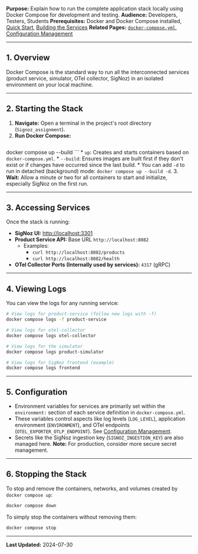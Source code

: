**Purpose:** Explain how to run the complete application stack locally using Docker Compose for development and testing.
**Audience:** Developers, Testers, Students
**Prerequisites:** Docker and Docker Compose installed, [Quick Start](../Quick%20Start.md), [Building the Services](./Building%20the%20Services.md)
**Related Pages:** [`docker-compose.yml`](../../docker-compose.yml), [Configuration Management](./Configuration%20Management.md)

---

## 1. Overview

Docker Compose is the standard way to run all the interconnected services (product service, simulator, OTel collector, SigNoz) in an isolated environment on your local machine.

---

## 2. Starting the Stack

1.  **Navigate:** Open a terminal in the project's root directory (`Signoz_assignment`).
2.  **Run Docker Compose:**
    ```bash
docker compose up --build
    ```
    *   `up`: Creates and starts containers based on `docker-compose.yml`.
    *   `--build`: Ensures images are built first if they don't exist or if changes have occurred since the last build.
    *   You can add `-d` to run in detached (background) mode: `docker compose up --build -d`.
3.  **Wait:** Allow a minute or two for all containers to start and initialize, especially SigNoz on the first run.

---

## 3. Accessing Services

Once the stack is running:

*   **SigNoz UI:** [http://localhost:3301](http://localhost:3301)
*   **Product Service API:** Base URL `http://localhost:8082`
    *   Examples:
        *   `curl http://localhost:8082/products`
        *   `curl http://localhost:8082/health`
*   **OTel Collector Ports (Internally used by services):** `4317` (gRPC)

---

## 4. Viewing Logs

You can view the logs for any running service:

```bash
# View logs for product-service (follow new logs with -f)
docker compose logs -f product-service

# View logs for otel-collector
docker compose logs otel-collector

# View logs for the simulator
docker compose logs product-simulator

# View logs for SigNoz frontend (example)
docker compose logs frontend
```

---

## 5. Configuration

*   Environment variables for services are primarily set within the `environment:` section of each service definition in `docker-compose.yml`.
*   These variables control aspects like log levels (`LOG_LEVEL`), application environment (`ENVIRONMENT`), and OTel endpoints (`OTEL_EXPORTER_OTLP_ENDPOINT`). See [Configuration Management](./Configuration%20Management.md).
*   Secrets like the SigNoz ingestion key (`SIGNOZ_INGESTION_KEY`) are also managed here. **Note:** For production, consider more secure secret management.

---

## 6. Stopping the Stack

To stop and remove the containers, networks, and volumes created by `docker compose up`:

```bash
docker compose down
```

To simply stop the containers without removing them:

```bash
docker compose stop
```

---

**Last Updated:** 2024-07-30
